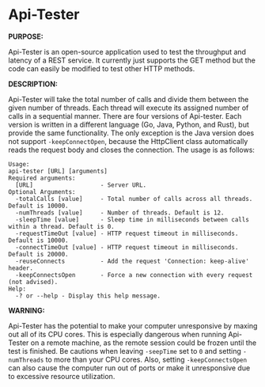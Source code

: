 # Api-Tester

**PURPOSE:**

Api-Tester is an open-source application used to test the throughput and latency of a REST service.  It currently 
just supports the GET method but the code can easily be modified to test other HTTP methods.

**DESCRIPTION:**

Api-Tester will take the total number of calls and divide them between the given number of threads.  Each thread will 
execute its assigned number of calls in a sequential manner.  There are four versions of Api-tester.  Each version is 
written in a different language (Go, Java, Python, and Rust), but provide the same functionality.  The only 
exception is the Java version does not support `-keepConnectOpen`, because the HttpClient class automatically
reads the request body and closes the connection.  The usage is as follows:

	Usage:
	api-tester [URL] [arguments]
	Required arguments:
	  [URL]                   - Server URL.
	Optional Arguments:
	  -totalCalls [value]     - Total number of calls across all threads. Default is 10000.
	  -numThreads [value]     - Number of threads. Default is 12.
	  -sleepTime [value]      - Sleep time in milliseconds between calls within a thread. Default is 0.
	  -requestTimeOut [value] - HTTP request timeout in milliseconds. Default is 10000.
	  -connectTimeOut [value] - HTTP request timeout in milliseconds. Default is 20000.
	  -reuseConnects          - Add the request 'Connection: keep-alive' header.
	  -keepConnectsOpen       - Force a new connection with every request (not advised).
	Help:
	  -? or --help - Display this help message.

**WARNING:**

Api-Tester has the potential to make your computer unresponsive by maxing out all of its CPU cores.  This is 
especially dangerous when running Api-Tester on a remote machine, as the remote session could be frozen until the 
test is finished.  Be cautions when leaving `-seepTime` set to `0` and setting `-numThreads` to more than your CPU 
cores.  Also, setting `-keepConnectsOpen` can also cause the computer run out of ports or make it unresponsive due 
to excessive resource utilization. 
